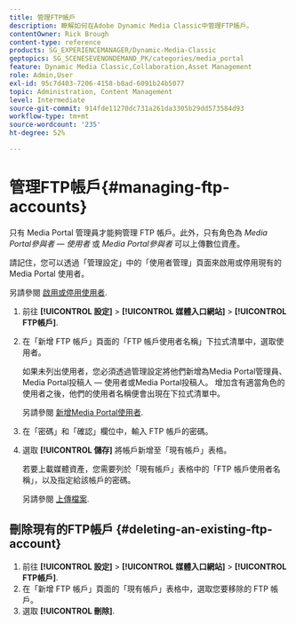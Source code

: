 ```yaml
---
title: 管理FTP帳戶
description: 瞭解如何在Adobe Dynamic Media Classic中管理FTP帳戶。
contentOwner: Rick Brough
content-type: reference
products: SG_EXPERIENCEMANAGER/Dynamic-Media-Classic
geptopics: SG_SCENESEVENONDEMAND_PK/categories/media_portal
feature: Dynamic Media Classic,Collaboration,Asset Management
role: Admin,User
exl-id: 95c7d403-7206-4158-b8ad-6091b24b5077
topic: Administration, Content Management
level: Intermediate
source-git-commit: 914fde11270dc731a261da3305b29dd573584d93
workflow-type: tm+mt
source-wordcount: '235'
ht-degree: 52%

---
```


# 管理FTP帳戶{#managing-ftp-accounts}

只有 Media Portal 管理員才能夠管理 FTP 帳戶。此外，只有角色為 *Media Portal參與者 — 使用者* 或 *Media Portal參與者* 可以上傳數位資產。

請記住，您可以透過「管理設定」中的「使用者管理」頁面來啟用或停用現有的 Media Portal 使用者。

另請參閱 [啟用或停用使用者](administration-setup.md#activating_or_deactivating_users).

1. 前往 **[!UICONTROL 設定]** > **[!UICONTROL 媒體入口網站]** > **[!UICONTROL FTP帳戶]**.
1. 在「新增 FTP 帳戶」頁面的「FTP 帳戶使用者名稱」下拉式清單中，選取使用者。

   如果未列出使用者，您必須透過管理設定將他們新增為Media Portal管理員、Media Portal投稿人 — 使用者或Media Portal投稿人。 增加含有適當角色的使用者之後，他們的使用者名稱便會出現在下拉式清單中。

   另請參閱 [新增Media Portal使用者](adding-media-portal-users.md#adding_a_media_portal_user).

1. 在「密碼」和「確認」欄位中，輸入 FTP 帳戶的密碼。
1. 選取 **[!UICONTROL 儲存]** 將帳戶新增至「現有帳戶」表格。

   若要上載媒體資產，您需要列於「現有帳戶」表格中的「FTP 帳戶使用者名稱」，以及指定給該帳戶的密碼。

   另請參閱 [上傳檔案](uploading-files.md#uploading_files).

## 刪除現有的FTP帳戶 {#deleting-an-existing-ftp-account}

1. 前往 **[!UICONTROL 設定]** > **[!UICONTROL 媒體入口網站]** > **[!UICONTROL FTP帳戶]**.
1. 在「新增 FTP 帳戶」頁面的「現有帳戶」表格中，選取您要移除的 FTP 帳戶。
1. 選取 **[!UICONTROL 刪除]**.
